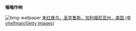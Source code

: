 
**嗡嗡作响**

![bing-wallpaper](https://www.bing.com/th?id=OHR.SantaCruzHummer_ZH-CN5448262039_1920x1080.jpg)
[朱红蜂鸟，圣克鲁斯，加利福尼亚州，美国 (© yhelfman/Getty Images)](https://www.bing.com/search?q=%E6%9C%B1%E7%BA%A2%E8%9C%82%E9%B8%9F&amp;form=hpcapt&amp;mkt=zh-cn)
  